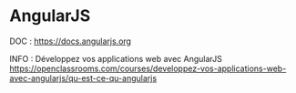 # AngularJS


DOC : https://docs.angularjs.org

INFO :
Développez vos applications web avec AngularJS https://openclassrooms.com/courses/developpez-vos-applications-web-avec-angularjs/qu-est-ce-qu-angularjs
